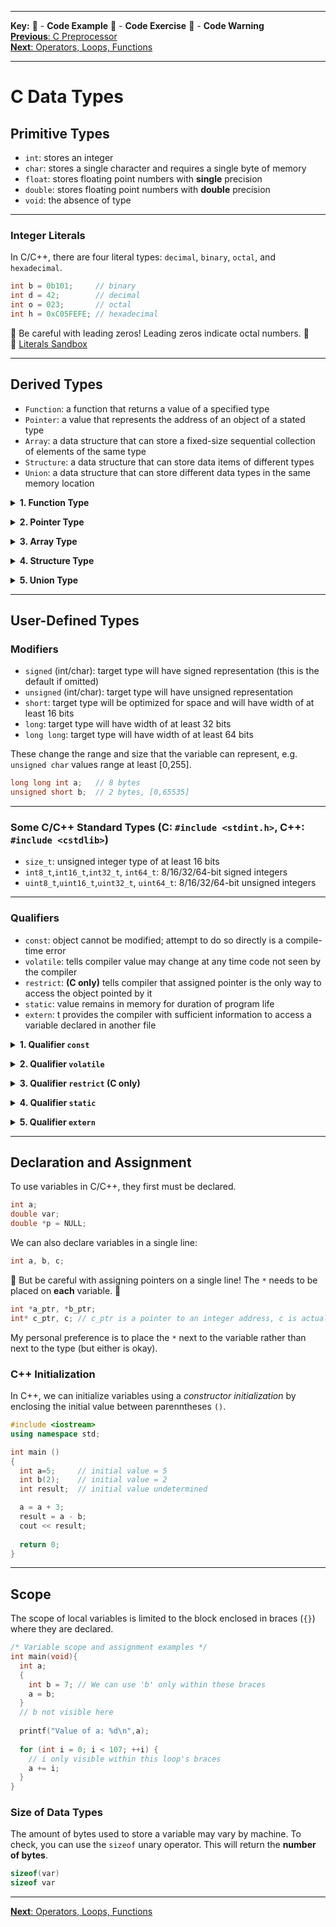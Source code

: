 
---
**Key:** 
:large_orange_diamond: - **Code Example** 
:large_blue_diamond: - **Code Exercise** 
:red_circle: - **Code Warning**  
[**Previous**: C Preprocessor](https://github.com/ackirby88/CS107/blob/master/C-Basics/C-2-Prepocessor.md)  
[**Next**: Operators, Loops, Functions](https://github.com/ackirby88/CS107/blob/master/C-Basics/C-4-OpsLoopsFunctions.md)

---
# C Data Types

## Primitive Types
- `int`: stores an integer
- `char`: stores a single character and requires a single byte of memory
- `float`: stores floating point numbers with **single** precision
- `double`: stores floating point numbers with **double** precision
- `void`: the absence of type

---
### Integer Literals
In C/C++, there are four literal types: `decimal`, `binary`, `octal`, and `hexadecimal`.  
```C
int b = 0b101;     // binary
int d = 42;        // decimal
int o = 023;       // octal
int h = 0xC05FEFE; // hexadecimal
```
:red_circle: Be careful with leading zeros! Leading zeros indicate octal numbers. :red_circle:  
:large_orange_diamond: [Literals Sandbox](https://bit.ly/2ZJ0Ffg)

---
## Derived Types
- `Function`:  a function that returns a value of a specified type
- `Pointer`: a value that represents the address of an object of a stated type
- `Array`: a data structure that can store a fixed-size sequential collection of elements of the same type
- `Structure`: a data structure that can store data items of different types
- `Union`: a data structure that can store different data types in the same memory location

**<details><summary>1. Function Type</summary>**
<p>

A function type describes a function that returns a value of a specified type.  
If the function returns no value, it should be declared as "function returning void " as follows:  
```C
void function1();
```
In the following example, the data type for the function is "function returning int ":
```C
int uppercase(int lc){
  int uc = lc + 0X20;
  return uc;
}
```
</p>
</details>

**<details><summary>2. Pointer Type</summary>**
<p>
  
- A pointer type describes a value that represents the **address** of an object of a stated type.  
- A pointer is stored as an integral value that references the address of the target object.  
- Pointer types are derived from other types, called the referenced type of the pointer.  

Example:
```C
int *p;          /*  p is a pointer to an int type */
double *q();     /*  q is a function returning a pointer to an object of type double */
int (*r)[5];     /*  r is a pointer to an array of five elements */
                 /*  (r holds the address to the first element of the array) */
const char s[6]; /*  s is a const-qualified array of 6 elements */

int *prt = (int *) malloc(10*sizeof(int));
```
The construct `void *` designates a generic **pointer to void** type **(but cannot be used to allocate memory)**.  
- The `void *` construct can be used to point to an object of any type, and it is most useful when a pointer is needed to point to the address of objects with different or unknown types (such as in a function prototype).
- A pointer to `void` can also be converted to or from a pointer of any other type, and has the same representation and alignment requirements as a pointer to a character type.  

```C
int MPI_Send(const void *buf, int count, MPI_Datatype datatype, int dest, int tag, MPI_Comm comm);
```
</p>
</details>

**<details><summary>3. Array Type</summary>**
<p>

An array is a data structure that can store a fixed-size sequential collection of elements of the same type.
Arrays cannot be of void or function type, since the void type cannot be completed and function types are not object types requiring storage.
```C
int nvec = 107;

/* allocate memory */
double *vec = (double *) malloc(nvec*sizeof(double));

vec[0] = 1.1234534631246;
for (int i = 1 ; i < nvec; ++i) {
  vec[i] = 2.0*vec[i-1];
}

/* deallocate memory */
free(vec); vec = NULL;
```
Each of the elements has the size of a double object, 8 bytes (64 bits). The size of the array is determined by its initialization; in the previous example, the array has `nvec = 107` explicit elements.

An array is allocated contiguously in memory, and cannot be empty (that is, have no members).  
An array can have only one dimension. To create an array of "two dimensions," declare an array of arrays, and so on.
```C
/* allocate first dimension */
int **two_dim = (int **) malloc(10 * sizeof(int *));

/* allocate second dimension */
for (int j = 0; j < 10; ++j) {
  two_dim[j] = (int *) malloc(25*sizeof(int));
}

/* fill array of arrays: i-index is contiguous in memory */
for (int j = 0; j < 10; ++j) {
  for (int i = 0; i < 25; ++i) {
    two_dim[j][i] = 2*j + i;
  }
}

/* deallocate memory */
for (int j = 0; j < 10; ++j) {
  free(two_dim[j]); two_dim[j] = NULL;
}
free(two_dim); two_dim = NULL;
```
</p>
</details>

**<details><summary>4. Structure Type</summary>**
<p>

A structure type is a sequentially allocated nonempty set of objects, called members, allowing grouping of heterogeneous data. 
Unlike arrays, the elements of a structure need not be of the same data type. Also, elements of a structure are accessed by name, not by subscript. 
```C
struct [structure tag] {
  member definition;
  member definition;
  ...
  member definition;
} [one or more structure variables];  
```

**Example:**
```C
struct student {
  char name[30];
  int age;
};

struct student andrew, ed, mary;

// access member
andrew.age = 21;
```
:large_orange_diamond: Sandbox Example: [Structs - Pass-by-Value/Address/Reference](https://bit.ly/3fMX05R)
</p>
</details>

**<details><summary>5. Union Type</summary>**
<p>
  
A **union** is a special data type available in C that allows to store different data types in the same memory location. You can define a union with many members, but only one member can contain a value at any given time. Unions provide an efficient way of using the same memory location for multiple-purpose.
```C
union [union tag] {
   member definition;
   member definition;
   ...
   member definition;
} [one or more union variables];  
```
**Example:**
```C
union Data {
   int i[6];
   double f[2];
   char str[20];
} data;
```
:question: **Question** :question: : How many bytes is data?
<details><summary>Answer</summary>
<p>
  
#### 24 bytes  
```c
  int i[6]: (4 bytes per int) * (6 ints) = 24 bytes  
  double f[2]: (8 bytes per double) * (2 doubles) = 16 bytes  
  char str[20]: (1 byte per char) * (20 chars) = 20 bytes
```  
</p>
</details>

</p>
</details>

---
## User-Defined Types

### Modifiers
- `signed` (int/char): target type will have signed representation (this is the default if omitted)
- `unsigned` (int/char): target type will have unsigned representation
- `short`: target type will be optimized for space and will have width of at least 16 bits
- `long`: target type will have width of at least 32 bits
- `long long`: target type will have width of at least 64 bits  

These change the range and size that the variable can represent, e.g. `unsigned char` values range at least [0,255].
```C
long long int a;   // 8 bytes
unsigned short b;  // 2 bytes, [0,65535]
```

---
### Some C/C++ Standard Types (C: `#include <stdint.h>`, C++: `#include <cstdlib>`)
- `size_t`: unsigned integer type of at least 16 bits  
- `int8_t`,`int16_t`,`int32_t`, `int64_t`: 8/16/32/64-bit signed integers  
- `uint8_t`,`uint16_t`,`uint32_t`, `uint64_t`: 8/16/32/64-bit unsigned integers  

---
### Qualifiers
- `const`: object cannot be modified; attempt to do so directly is a compile-time error
- `volatile`: tells compiler value may change at any time code not seen by the compiler
- `restrict`: **(C only)** tells compiler that assigned pointer is the only way to access the object pointed by it
- `static`: value remains in memory for duration of program life
- `extern`: t provides the compiler with sufficient information to access a variable declared in another file

**<details><summary>1. Qualifier `const`</summary>**
<p>
  
- The qualifier `const` can be applied to the declaration of any variable to **specify that its value will not be changed.**
```C
const int a = 7;
int const b = 8;
```

---
**Qualifier `const` Summary**:  
 - [x] `int const *` is pointer to constant integer  
 - [x] `int *const` is a constant pointer to integer  
 - [x] `const int* const` is a constant pointer to constant integer
 
---
**<details><summary>(A) **Pointer to constant**: `int const *`</summary>**
<p>

Pointer to constant can be declared in following two ways.
```C
int const *ptr; 
const int *ptr;
```
We can change the pointer to point to any other integer variable, but cannot change the value of the object (entity) pointed using pointer ptr. 
The pointer is stored in the read-write area (stack in the present case). 
The object pointed may be in the read-only or read-write area. Let's look at some examples.  

**<details><summary>:large_orange_diamond: `int const *` Example 1</summary>**
<p>
  
```C
#include <stdio.h>

int main(void){
  int i = 10;
  int j = 20;

  const int *ptr = &i; // ptr is pointer to constant 

  printf("ptr: %d\n", *ptr);
  *ptr = 100; // error: object pointed cannot be modified using the pointer ptr

  ptr = &j;  // valid 
  printf("ptr: %d\n", *ptr);

  return 0;
}
```
</p>
</details>

**<details><summary>:large_orange_diamond: `int const *` Example 1 Output</summary>**
<p>
  
```
 error: assignment of read-only location ‘*ptr’
```
</p>
</details>

The following is another example where variable `i` itself is constant.  
**<details><summary>:large_orange_diamond: `int const *` Example 2 </summary>**
<p>
  
```C
#include <stdio.h> 

int main(void){
  int const i = 10; // i is stored in read only area
  int j = 20;

  /* Pointer to integer constant:
   *  i is of type "const int"
   * &i is of type "const int *"
   *  p is of type "const int" 
   */
  int const *ptr = &i;
  printf("ptr: %d\n", *ptr);

  *ptr = 100; // error

  /* valid. We call it up qualification.
   * In C/C++, the type of "int *" is allowed to up qualify to the type "const int *".
   * The type of &j is "int *" and is implicitly up qualified by the compiler to "const int *".
   */
  ptr = &j;
  printf("ptr: %d\n", *ptr);
  
  return 0;
}
```
</p>
</details>

**<details><summary>:large_orange_diamond: `int const *` Example 2 Output</summary>**
<p>
  
```
error: assignment of read-only location ‘*ptr’
```
</p>
</details>

:large_orange_diamond: [Pointer To Constant Bug](https://bit.ly/3hpxTq2)
</p>
</details>

---
**<details><summary>(B) **Constant pointer to variable**: `int *const`</summary>**
<p>
  
```C
int *const ptr; 
```
The declaration is a constant pointer to an integer variable, means we can change the value of object pointed by pointer, but cannot change the pointer to point another variable.  

**Example:**
```C
#include <stdio.h> 

int main(void){
  int i = 10;
  int j = 20;

  /* constant pointer to integer */
  int *const ptr = &i;

  printf("ptr: %d\n", *ptr);

  *ptr = 100; /* valid */
  printf("ptr: %d\n", *ptr); 

  ptr = &j; /* error */
  return 0;
}
```

**Output:**
```
error: assignment of read-only variable ‘ptr’
```
</p>
</details>

---
**<details><summary>(C) **Constant pointer to constant**: `const int *const`</summary>**
<p>
  
```C
const int *const ptr; 
```
The declaration is a constant pointer to a constant variable which means we cannot change value pointed by the pointer as well as we cannot point the pointer to other variables.  

**Example:**
```C
#include <stdio.h>

int main(void){ 
  int i = 10;
  int j = 20;

  /* constant pointer to constant integer */
  const int *const ptr = &i;
  printf("ptr: %d\n", *ptr);
  
   ptr = &j;  /* error */
  *ptr = 100; /* error */

  return 0;
}
```

**Output:**
```
error: assignment of read-only variable ‘ptr’
error: assignment of read-only location ‘*ptr’
```
</p>
</details>

---
</p>
</details>

**<details><summary>2. Qualifier `volatile` </summary>**
<p>

- The `volatile` qualifier tells the compiler that the **value of the variable may change at any time, without any action being taken by the code** the compiler finds nearby.
- Volatile accesses cannot be optimized out or reordered with another visible side effect that is sequenced-before or sequenced-after the volatile access. 
- This qualifier is used primarily in embedded programming of devices, e.g.  mobile phones, washing machines, and digital cameras.
</p>
</details>


**<details><summary>3. Qualifier `restrict` (C only)</summary>**
<p>
  
In the C programming language, `restrict` is a keyword that can be used in pointer declarations. By adding this type qualifier, a programmer hints to the compiler that for the lifetime of the pointer, only the pointer itself or a value directly derived from it (such as pointer + 1) will be used to access the object to which it points.

`restrict` limits the effects of pointer aliasing, aiding optimizations. If the declaration of intent is not followed and the object is accessed by an independent pointer, this will result in undefined behavior.

If the compiler knows that there is only one pointer to a memory block, it can produce better optimized code. For instance:
```C
void updatePtrs(size_t *restrict ptrA, size_t *restrict ptrB, size_t *restrict val){
  *ptrA += *val;
  *ptrB += *val;
}
```
</p>
</details>

**<details><summary>4. Qualifier `static`</summary>**
<p>
  
Static variables have a property of preserving their value even after they are out of their scope! Hence, static variables preserve their previous value in their previous scope and are not initialized again in the new scope.
```C
#include<stdio.h>
int fun(){
  static int count = 0;
  count++;

  return count;
}

int main(void){
  printf("Count = %d", fun());
  printf("Count = %d", fun());
  return 0;
}
```
**Output:**
```
Count = 1
Count = 2
```
</p>
</details>


**<details><summary>5. Qualifier `extern`</summary>**
<p>
  
An object declaration outside of a function is called an **external declaration**. If the file does not include the file 
provides the compiler with sufficient information to access a variable declared in another file. Later in the semester when we build libraries, we will see be utilized to prevent *name mangling* with `extern "C"{...}`.  
:large_orange_diamond: [Name Mangling (Header File Example)](https://bit.ly/2WPu1XD)
</p>
</details>

---
## Declaration and Assignment
To use variables in C/C++, they first must be declared.  
```C
int a;
double var;
double *p = NULL;
```
We can also declare variables in a single line:
```C
int a, b, c;
```
:red_circle: But be careful with assigning pointers on a single line! The `*` needs to be placed on **each** variable. :red_circle:
```C
int *a_ptr, *b_ptr;
int* c_ptr, c; // c_ptr is a pointer to an integer address, c is actually an integer!
````
My personal preference is to place the `*` next to the variable rather than next to the type (but either is okay).

### C++ Initialization
In C++, we can initialize variables using a *constructor initialization* by enclosing the initial value between parenntheses `()`.
```C++
#include <iostream>
using namespace std;

int main ()
{
  int a=5;     // initial value = 5
  int b(2);    // initial value = 2
  int result;  // initial value undetermined

  a = a + 3;
  result = a - b;
  cout << result;
  
  return 0;
}
```

---
## Scope
The scope of local variables is limited to the block enclosed in braces (`{}`) where they are declared. 
```C
/* Variable scope and assignment examples */
int main(void){
  int a;
  {
    int b = 7; // We can use 'b' only within these braces
    a = b;
  }
  // b not visible here
  
  printf("Value of a: %d\n",a);
  
  for (int i = 0; i < 107; ++i) {
    // i only visible within this loop's braces
    a += i;
  }
}
```

### Size of Data Types
The amount of bytes used to store a variable may vary by machine. To check, you can use the `sizeof` unary operator.
This will return the **number of bytes**.
```C
sizeof(var)
sizeof var
```

---
[**Next**: Operators, Loops, Functions](https://github.com/ackirby88/CS107/blob/master/C-Basics/C-4-OpsLoopsFunctions.md)
